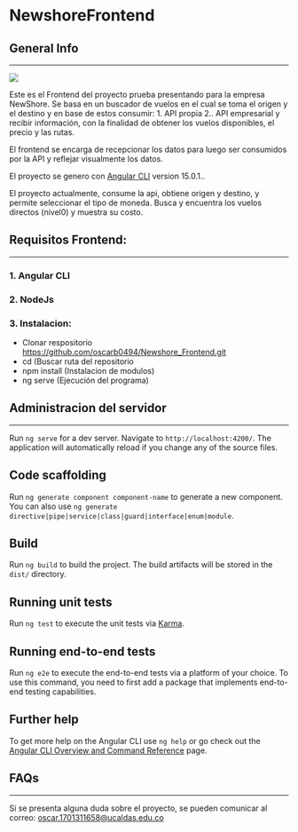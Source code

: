 # NewshoreFrontend

## General Info
***

![](https://ibb.co/G9P2tP6)

Este es el Frontend del proyecto prueba presentando para la empresa NewShore. Se basa en un buscador de vuelos en el cual se toma el origen y el destino y en base de estos consumir: 1. API propia 2.. API empresarial y recibir información, con la finalidad de obtener los vuelos disponibles, el precio y las rutas.

El frontend se encarga de recepcionar los datos para luego ser consumidos por la API y reflejar visualmente los datos.

El proyecto se genero con [Angular CLI](https://github.com/angular/angular-cli) version 15.0.1..

El proyecto actualmente, consume la api, obtiene origen y destino, y permite seleccionar el tipo de moneda. Busca y encuentra los vuelos directos (nivel0) y muestra su costo.

## Requisitos Frontend: 
***

### 1. Angular CLI

### 2. NodeJs

### 3. Instalacion: 

- Clonar respositorio https://github.com/oscarb0494/Newshore_Frontend.git
- cd (Buscar ruta del repositorio
- npm install (Instalacion de modulos)
- ng serve (Ejecución del programa)

## Administracion del servidor
***

Run `ng serve` for a dev server. Navigate to `http://localhost:4200/`. The application will automatically reload if you change any of the source files.

## Code scaffolding

Run `ng generate component component-name` to generate a new component. You can also use `ng generate directive|pipe|service|class|guard|interface|enum|module`.

## Build

Run `ng build` to build the project. The build artifacts will be stored in the `dist/` directory.

## Running unit tests

Run `ng test` to execute the unit tests via [Karma](https://karma-runner.github.io).

## Running end-to-end tests

Run `ng e2e` to execute the end-to-end tests via a platform of your choice. To use this command, you need to first add a package that implements end-to-end testing capabilities.

## Further help

To get more help on the Angular CLI use `ng help` or go check out the [Angular CLI Overview and Command Reference](https://angular.io/cli) page.

## FAQs
***

Si se presenta alguna duda sobre el proyecto, se pueden comunicar al correo: oscar.1701311658@ucaldas.edu.co
